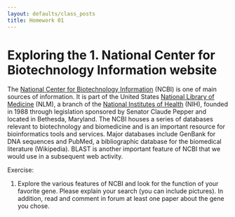 ```yaml
---
layout: defaults/class_posts
title: Homework 01
---
```


# Exploring the 1.	National Center for Biotechnology Information website

The [National Center for Biotechnology Information](https://www.ncbi.nlm.nih.gov) (NCBI) is one of main sources of information. It is part of the United States [National Library of Medicine](https://www.nlm.nih.gov/socialmedia/index.html) (NLM), a branch of the [National Institutes of Health](https://www.nih.gov) (NIH), founded in 1988 through legislation sponsored by Senator Claude Pepper and located in Bethesda, Maryland. The NCBI houses a series of databases relevant to biotechnology and biomedicine and is an important resource for bioinformatics tools and services. Major databases include GenBank for DNA sequences and PubMed, a bibliographic database for the biomedical literature (Wikipedia). BLAST is another important feature of NCBI that we would use in a subsequent web activity.

Exercise:

1.	Explore the various features of NCBI and look for the function of your favorite gene. Please explain your search (you can include pictures). In addition, read and comment in forum at least one paper about the gene you chose.
